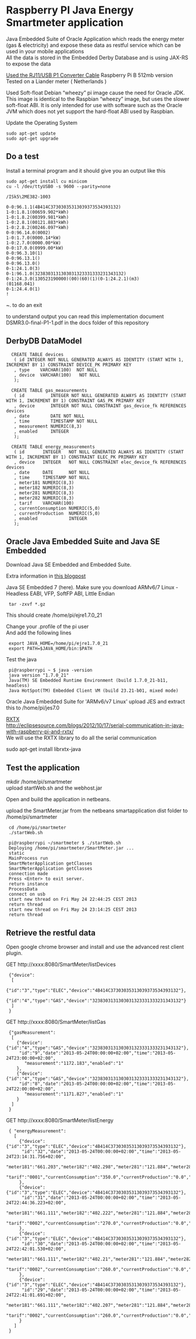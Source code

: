 Raspberry PI Java Energy Smartmeter application
===============================================

Java Embedded Suite of Oracle Application which reads the energy meter (gas & electricity) and expose these data as restful service which can be used in your mobile applications  
All the data is stored in the Embedded Derby Database and is using JAX-RS to expose the data            
          
[Used the RJ11/USB P1 Converter Cable](https://sites.google.com/site/nta8130p1smartmeter/webshop)
Raspberry Pi B 512mb version
Tested on a Liander meter ( Netherlands )

Used Soft-float Debian “wheezy” pi image cause the need for Oracle JDK.  
This image is identical to the Raspbian “wheezy” image, but uses the slower soft-float ABI. It is only intended for use with software such as the Oracle JVM which does not yet support the hard-float ABI used by Raspbian.

Update the Operating System  

    sudo apt-get update
    sudo apt-get upgrade

Do a test
---------

Install a terminal program and it should give you an output like this

    sudo apt-get install cu minicom   
    cu -l /dev/ttyUSB0 -s 9600 --parity=none

    /ISk5\2ME382-1003
    
    0-0:96.1.1(4B414C37303035313039373534393132)
    1-0:1.8.1(00659.902*kWh)
    1-0:1.8.2(00399.981*kWh)
    1-0:2.8.1(00121.883*kWh)
    1-0:2.8.2(00246.097*kWh)
    0-0:96.14.0(0002)
    1-0:1.7.0(0000.14*kW)
    1-0:2.7.0(0000.00*kW)
    0-0:17.0.0(0999.00*kW)
    0-0:96.3.10(1)
    0-0:96.13.1()
    0-0:96.13.0()
    0-1:24.1.0(3)
    0-1:96.1.0(3238303131303031323331333231343132)
    0-1:24.3.0(130523190000)(00)(60)(1)(0-1:24.2.1)(m3)
    (01168.041)
    0-1:24.4.0(1)
    !

~. to do an exit

to understand output you can read this implementation document DSMR3.0-final-P1-1.pdf in the docs folder of this repository

DerbyDB DataModel
-----------------

      CREATE TABLE devices
       ( id INTEGER NOT NULL GENERATED ALWAYS AS IDENTITY (START WITH 1, INCREMENT BY 1) CONSTRAINT DEVICE_PK PRIMARY KEY
       , type 	 VARCHAR(100)  NOT NULL
       , device  VARCHAR(100)	NOT NULL 
       );
      
      CREATE TABLE gas_measurements
       ( id          INTEGER NOT NULL GENERATED ALWAYS AS IDENTITY (START WITH 1, INCREMENT BY 1) CONSTRAINT GAS_PK PRIMARY KEY
       , device      INTEGER NOT NULL CONSTRAINT gas_device_fk REFERENCES devices
       , date        DATE NOT NULL
       , time        TIMESTAMP NOT NULL
       , measurement NUMERIC(8,3)
       , enabled     INTEGER
       );

      CREATE TABLE energy_measurements
       ( id       INTEGER   NOT NULL GENERATED ALWAYS AS IDENTITY (START WITH 1, INCREMENT BY 1) CONSTRAINT ELEC_PK PRIMARY KEY
       , device   INTEGER   NOT NULL CONSTRAINT elec_device_fk REFERENCES devices
       , date     DATE      NOT NULL
       , time     TIMESTAMP NOT NULL
       , meter181 NUMERIC(8,3)
       , meter182 NUMERIC(8,3)
       , meter281 NUMERIC(8,3)
       , meter282 NUMERIC(8,3)
       , tarif    VARCHAR(100)
       , currentConsumption NUMERIC(5,0)
       , currentProduction  NUMERIC(5,0)
       , enabled            INTEGER
       );
       
Oracle Java Embedded Suite and Java SE Embedded
-----------------------------------------------

Download Java SE Embedded and Embedded Suite.

Extra information in [this blogpost](http://adf4beginners.blogspot.nl/2013/04/how-to-get-java-embedded-suite-running.html)  

Java SE Embedded 7 (here). Make sure you download ARMv6/7 Linux - Headless EABI, VFP, SoftFP ABI, Little Endian  

     tar -zxvf *.gz

This should create /home/pi/ejre1.7.0_21

Change your .profile of the pi user  
And add the following lines   

     export JAVA_HOME=/home/pi/ejre1.7.0_21
     export PATH=$JAVA_HOME/bin:$PATH

Test the java 

     pi@raspberrypi ~ $ java -version
     java version "1.7.0_21"
     Java(TM) SE Embedded Runtime Environment (build 1.7.0_21-b11, headless)
     Java HotSpot(TM) Embedded Client VM (build 23.21-b01, mixed mode)

Oracle Java Embedded Suite for 'ARMv6/v7 Linux' 
upload JES and extract this to /home/pi/jes7.0  


[RXTX](http://rxtx.qbang.org/wiki/index.php/Download)  
http://eclipsesource.com/blogs/2012/10/17/serial-communication-in-java-with-raspberry-pi-and-rxtx/  
We will use the RXTX library to do all the serial communication  

   sudo apt-get install librxtx-java

Test the application
--------------------

mkdir /home/pi/smartmeter  
upload startWeb.sh and the webhost.jar  

Open and build the application in netbeans.

upload the SmartMeter.jar from the netbeans smartapplication dist folder to /home/pi/smartmeter

     cd /home/pi/smartmeter
     ./startWeb.sh
     
     pi@raspberrypi ~/smartmeter $ ./startWeb.sh
     Deploying /home/pi/smartmeter/SmartMeter.jar ...
     static
     MainProcess run
     SmartMeterApplication getClasses
     SmartMeterApplication getClasses
     connection made
     Press <Enter> to exit server.
     return instance
     ProcessData
     connect on usb
     start new thread on Fri May 24 22:44:25 CEST 2013
     return thread
     start new thread on Fri May 24 23:14:25 CEST 2013
     return thread
     

Retrieve the restful data
-------------------------

Open google chrome browser and install and use the advanced rest client plugin.

GET http://xxxx:8080/SmartMeter/listDevices
     
     {"device":
      [
       {"id":"3","type":"ELEC","device":"4B414C37303035313039373534393132"},
       {"id":"4","type":"GAS","device":"3238303131303031323331333231343132"}
      ]
     }
     
GET http://xxxx:8080/SmartMeter/listGas 
    
     {"gasMeasurement":
      [
        {"device":{"id":"4","type":"GAS","device":"3238303131303031323331333231343132"},
         "id":"9","date":"2013-05-24T00:00:00+02:00","time":"2013-05-24T23:00:00+02:00",
           "measurement":"1172.183","enabled":"1"
        },
        {"device":{"id":"4","type":"GAS","device":"3238303131303031323331333231343132"},
         "id":"8","date":"2013-05-24T00:00:00+02:00","time":"2013-05-24T22:00:00+02:00",
           "measurement":"1171.827","enabled":"1"
        }
      ]
     }
     
GET http://xxxx:8080/SmartMeter/listEnergy
     
     { "energyMeasurement":
       [
         {"device":{"id":"3","type":"ELEC","device":"4B414C37303035313039373534393132"},
          "id":"32","date":"2013-05-24T00:00:00+02:00","time":"2013-05-24T23:14:31.756+02:00",
          "meter181":"661.203","meter182":"402.298","meter281":"121.884","meter282":"250.225",
          "tarif":"0001","currentConsumption":"350.0","currentProduction":"0.0","enabled":"1"
         },
         {"device":{"id":"3","type":"ELEC","device":"4B414C37303035313039373534393132"},
          "id":"31","date":"2013-05-24T00:00:00+02:00","time":"2013-05-24T22:44:36.223+02:00",
          "meter181":"661.111","meter182":"402.222","meter281":"121.884","meter282":"250.225",
          "tarif":"0002","currentConsumption":"270.0","currentProduction":"0.0","enabled":"1"
         },
         {"device":{"id":"3","type":"ELEC","device":"4B414C37303035313039373534393132"},
          "id":"30","date":"2013-05-24T00:00:00+02:00","time":"2013-05-24T22:42:01.530+02:00",
          "meter181":"661.111","meter182":"402.21","meter281":"121.884","meter282":"250.225",
          "tarif":"0002","currentConsumption":"260.0","currentProduction":"0.0","enabled":"1"
         },
         {"device":{"id":"3","type":"ELEC","device":"4B414C37303035313039373534393132"},
          "id":"29","date":"2013-05-24T00:00:00+02:00","time":"2013-05-24T22:41:01.691+02:00",
          "meter181":"661.111","meter182":"402.207","meter281":"121.884","meter282":"250.225",
          "tarif":"0002","currentConsumption":"260.0","currentProduction":"0.0","enabled":"1"
         }
       ]
     }